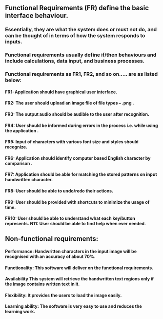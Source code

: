 ## Functional Requirements (FR) define the basic interface behaviour. 
### Essentially, they are what the system does or must not do, and can be thought of in terms of how the system responds to inputs. 
### Functional requirements usually define if/then behaviours and include calculations, data input, and business processes.
### Functional requirements as FR1, FR2, and so on..... are as listed below:
#### FR1: Application should have graphical user interface. 
#### FR2: The user should upload an image file of file types – .png . 
#### FR3: The output audio should be audible to the user after recognition. 
#### FR4: User should be informed during errors in the process i.e. while using the application . 
#### FR5: Input of characters with various font size and styles should recognize. 
#### FR6: Application should identify computer based English character by comparison . 
#### FR7: Application should be able for matching the stored patterns on input handwritten character. 
#### FR8: User should be able to undo/redo their actions. 
#### FR9: User should be provided with shortcuts to minimize the usage of time. 
#### FR10: User should be able to understand what each key/button represents. N11: User should be able to find help when ever needed.

## Non-functional requirements:
#### Performance: Handwritten characters in the input image will be recognised with an accuracy of about 70%.
#### Functionality: This software will deliver on the functional requirements. 
#### Availability This system will retrieve the handwritten text regions only if the image contains written text in it. 
#### Flexibility: It provides the users to load the image easily. 
#### Learning ability: The software is very easy to use and reduces the learning work.

